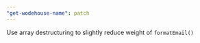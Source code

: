 ```yaml
---
"get-wodehouse-name": patch
---
```


Use array destructuring to slightly reduce weight of `formatEmail()`
